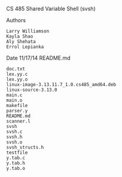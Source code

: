 CS 485 Shared Variable Shell (svsh)

Authors
```
Larry Williamson
Kayla Shao
Aly Shehata
Errol Lepianka
```
Date 11/17/14
README.md
```
doc.txt
lex.yy.c
lex.yy.o
linux-image-3.13.11.7_1.0.cs485_amd64.deb
linux-source-3.13.0
main.c
main.o
makefile
parser.y
README.md
scanner.l
svsh
svsh.c
svsh.h
svsh.o
svsh_structs.h
testfile
y.tab.c
y.tab.h
y.tab.o
```
